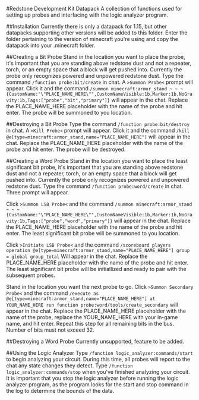 #Redstone Development Kit Datapack
A collection of functions used for setting up probes and interfacing with the logic analyzer program.

##Installation
Currently there is only a datapack for 1.15, but other datapacks supporting other versions will be added to this folder.
Enter the folder pertaining to the version of minecraft you're using and copy the datapack into your .minecraft folder.

##Creating a Bit Probe
Stand in the location you want to place the probe, it's important that you are standing above redstone dust and not a repeater, torch, or an empty space that a block will get pushed into. Currently the probe only recognizes powered and unpowered redstone dust.
Type the command `/function probe:bit/create` in chat. A `>Summon Probe<` prompt will appear. Click it and the command 
`/summon minecraft:armor_stand ~ ~ ~ {CustomName:"\"PLACE_NAME_HERE\"",CustomNameVisible:1b,Marker:1b,NoGravity:1b,Tags:["probe","bit","primary"]}`
will appear in the chat.
Replace the PLACE_NAME_HERE placeholder with the name of the probe and hit enter. The probe will be summoned to you location.

##Destroying a Bit Probe
Type the command `/function probe:bit/destroy` in chat. A `>Kill Probe<` prompt will appear. Click it and the command `/kill @e[type=minecraft:armor_stand,name="PLACE_NAME_HERE"]` will appear in the chat.
Replace the PLACE_NAME_HERE placeholder with the name of the probe and hit enter. The probe will be destroyed.

##Creating a Word Probe
Stand in the location you want to place the least significant bit probe, it's important that you are standing above redstone dust and not a repeater, torch, or an empty space that a block will get pushed into. Currently the probe only recognizes powered and unpowered redstone dust.
Type the command `/function probe:word/create` in chat. Three prompt will appear. 

Click `>Summon LSB Probe<` and the command 
`/summon minecraft:armor_stand ~ ~ ~ {CustomName:"\"PLACE_NAME_HERE\"",CustomNameVisible:1b,Marker:1b,NoGravity:1b,Tags:["probe","word","primary"]}`
will appear in the chat.
Replace the PLACE_NAME_HERE placeholder with the name of the probe and hit enter. The least significant bit probe will be summoned to you location.

Click `>Initiate LSB Probe<` and the command
`/scoreboard players operation @e[type=minecraft:armor_stand,name="PLACE_NAME_HERE"] group = global group_total`
Will appear in the chat.
Replace the PLACE_NAME_HERE placeholder with the name of the probe and hit enter. The least significant bit probe will be initiallized and ready to pair with the subsequent probes.

Stand in the location you want the next probe to go.
Click `>Summon Secondary Probe<` and the command
`/execute as @e[type=minecraft:armor_stand,name="PLACE_NAME_HERE"] at YOUR_NAME_HERE run function probe:word/tools/create_secondary`
will appear in the chat.
Replace the PLACE_NAME_HERE placeholder with the name of the probe, replace the YOUR_NAME_HERE with your in-game name, and hit enter.
Repeat this step for all remaining bits in the bus. Number of bits must not exceed 32.

##Destroying a Word Probe
Currently unsupported, feature to be added.

##Using the Logic Analyzer
Type `/function logic_analyzer:commands/start` to begin analyzing your circuit.
During this time, all probes will report to the chat any state changes they detect.
Type `/function logic_analyzer:commands/stop` when you've finished analyzing your circuit.
It is important that you stop the logic analyzer before running the logic analyzer program, as the program looks for the start and stop command in the log to determine the bounds of the data.